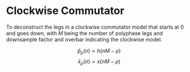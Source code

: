 # Clockwise Commutator

To deconstruct the legs in a clockwise commutator model that starts at 0 and goes down, with $M$ being the number 
of polyphase legs and downsample factor and overbar indicating the clockwise model.

$$ \bar{p}_{\rho} \left( n \right) = h \left( n M - \rho \right) $$
$$ \bar{x}_{\rho} \left( n \right) = x \left( n M - \rho \right) $$


